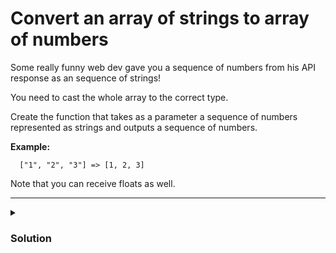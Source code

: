 # Convert an array of strings to array of numbers

Some really funny web dev gave you a sequence of numbers from his API response as an sequence of strings!

You need to cast the whole array to the correct type.

Create the function that takes as a parameter a sequence of numbers represented as strings and outputs a sequence of numbers.

**Example:**

```
  ["1", "2", "3"] => [1, 2, 3]
```

Note that you can receive floats as well.

<hr>

<details>
  <summary>
    <h3>Solution</h3>
  </summary>

```js
function toNumberArray(stringarray) {
  return stringarray.map((stringNumber) => Number(stringNumber));
}
```

</details>

